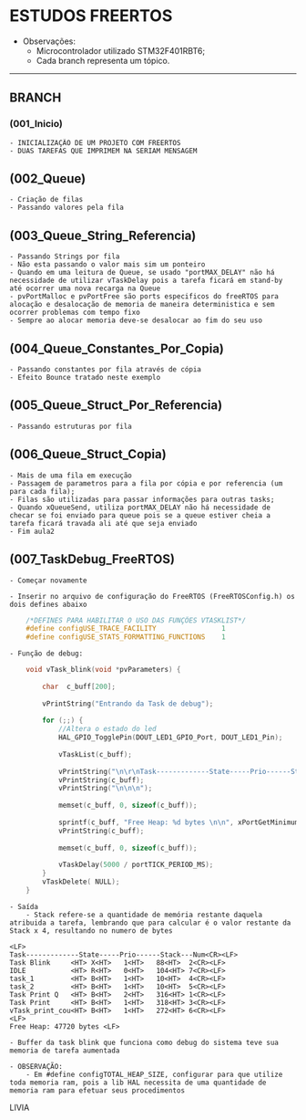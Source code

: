 # ESTUDOS FREERTOS 
- Observações:
    - Microcontrolador utilizado  STM32F401RBT6;
    - Cada branch representa um tópico.
___

## BRANCH

### (001_Inicio)
    - INICIALIZAÇÃO DE UM PROJETO COM FREERTOS 
    - DUAS TAREFAS QUE IMPRIMEM NA SERIAM MENSAGEM 

## (002_Queue)
    - Criação de filas
    - Passando valores pela fila

## (003_Queue_String_Referencia)
    - Passando Strings por fila 
    - Não esta passando o valor mais sim um ponteiro 
    - Quando em uma leitura de Queue, se usado "portMAX_DELAY" não há necessidade de utilizar vTaskDelay pois a tarefa ficará em stand-by até ocorrer uma nova recarga na Queue
    - pvPortMalloc e pvPortFree são ports especificos do freeRTOS para alocação e desalocação de memoria de maneira deterministica e sem ocorrer problemas com tempo fixo
    - Sempre ao alocar memoria deve-se desalocar ao fim do seu uso 

## (004_Queue_Constantes_Por_Copia)
    - Passando constantes por fila através de cópia 
    - Efeito Bounce tratado neste exemplo

## (005_Queue_Struct_Por_Referencia)
    - Passando estruturas por fila 

## (006_Queue_Struct_Copia)
    - Mais de uma fila em execução
    - Passagem de parametros para a fila por cópia e por referencia (um para cada fila);
    - Filas são utilizadas para passar informações para outras tasks;
    - Quando xQueueSend, utiliza portMAX_DELAY não há necessidade de checar se foi enviado para queue pois se a queue estiver cheia a tarefa ficará travada ali até que seja enviado 
    - Fim aula2

## (007_TaskDebug_FreeRTOS)
    - Começar novamente 

    - Inserir no arquivo de configuração do FreeRTOS (FreeRTOSConfig.h) os dois defines abaixo

~~~c
    /*DEFINES PARA HABILITAR O USO DAS FUNÇÕES VTASKLIST*/
    #define configUSE_TRACE_FACILITY				1
    #define configUSE_STATS_FORMATTING_FUNCTIONS	1
~~~

    - Função de debug:
    
~~~c
    void vTask_blink(void *pvParameters) {
        
        char  c_buff[200];
        
        vPrintString("Entrando da Task de debug");
        
        for (;;) {
            //Altera o estado do led
            HAL_GPIO_TogglePin(DOUT_LED1_GPIO_Port, DOUT_LED1_Pin);
            
            vTaskList(c_buff);
            
            vPrintString("\n\r\nTask-------------State-----Prio------Stack---Num\r\n");
            vPrintString(c_buff);
            vPrintString("\n\n\n");
            
            memset(c_buff, 0, sizeof(c_buff));
            
            sprintf(c_buff, "Free Heap: %d bytes \n\n", xPortGetMinimumEverFreeHeapSize());
            vPrintString(c_buff);
            
            memset(c_buff, 0, sizeof(c_buff));
            
            vTaskDelay(5000 / portTICK_PERIOD_MS);
        }
        vTaskDelete( NULL);
    }
~~~

    - Saída
        - Stack refere-se a quantidade de memória restante daquela atribuida a tarefa, lembrando que para calcular é o valor restante da Stack x 4, resultando no numero de bytes
~~~
<LF>
Task-------------State-----Prio------Stack---Num<CR><LF>
Task Blink     <HT>	X<HT>	1<HT>	88<HT>	2<CR><LF>
IDLE           <HT>	R<HT>	0<HT>	104<HT>	7<CR><LF>
task_1         <HT>	B<HT>	1<HT>	10<HT>	4<CR><LF>
task_2         <HT>	B<HT>	1<HT>	10<HT>	5<CR><LF>
Task Print Q   <HT>	B<HT>	2<HT>	316<HT>	1<CR><LF>
Task Print     <HT>	B<HT>	1<HT>	318<HT>	3<CR><LF>
vTask_print_cou<HT>	B<HT>	1<HT>	272<HT>	6<CR><LF>
<LF>
Free Heap: 47720 bytes <LF>

~~~
    - Buffer da task blink que funciona como debug do sistema teve sua memoria de tarefa aumentada 

    - OBSERVAÇÃO: 
        - Em #define configTOTAL_HEAP_SIZE, configurar para que utilize toda memoria ram, pois a lib HAL necessita de uma quantidade de memoria ram para efetuar seus procedimentos 



LIVIA
    

